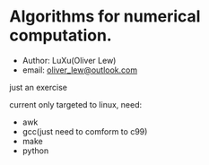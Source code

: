 # Algorithms for numerical computation.

* Author: LuXu(Oliver Lew)
* email: oliver_lew@outlook.com

just an exercise

current only targeted to linux, need:

* awk
* gcc(just need to comform to c99)
* make
* python
